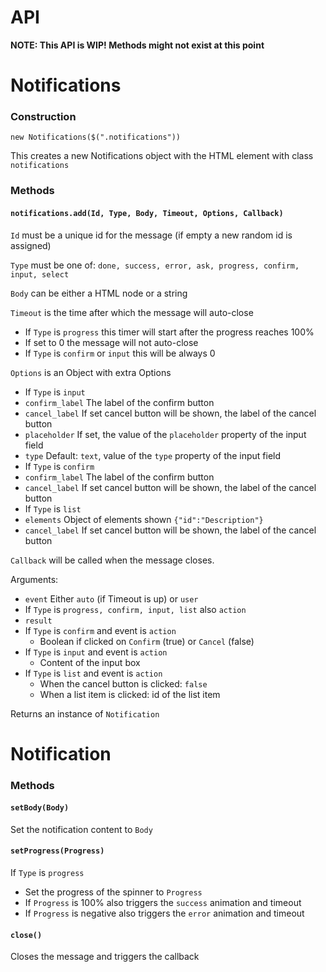 # API
**NOTE: This API is WIP! Methods might not exist at this point**

# Notifications
### Construction
```
new Notifications($(".notifications"))
```
This creates a new Notifications object with the HTML element with class `notifications`

### Methods
#### `notifications.add(Id, Type, Body, Timeout, Options, Callback)`
`Id` must be a unique id for the message (if empty a new random id is assigned)

`Type` must be one of: `done, success, error, ask, progress, confirm, input, select`

`Body` can be either a HTML node or a string

`Timeout` is the time after which the message will auto-close
 - If `Type` is `progress` this timer will start after the progress reaches 100%
 - If set to 0 the message will not auto-close
 - If `Type` is `confirm` or `input` this will be always 0

`Options` is an Object with extra Options
 - If `Type` is `input`
  - `confirm_label` The label of the confirm button
  - `cancel_label` If set cancel button will be shown, the label of the cancel button
  - `placeholder` If set, the value of the `placeholder` property of the input field
  - `type` Default: `text`, value of the `type` property of the input field
 - If `Type` is `confirm`
  - `confirm_label` The label of the confirm button
  - `cancel_label` If set cancel button will be shown, the label of the cancel button
 - If `Type` is `list`
  - `elements` Object of elements shown `{"id":"Description"}`
  - `cancel_label` If set cancel button will be shown, the label of the cancel button


`Callback` will be called when the message closes.

Arguments:
 - `event` Either `auto` (if Timeout is up) or `user`
  - If `Type` is `progress, confirm, input, list` also `action`
 - `result`
  - If `Type` is `confirm` and event is `action`
    - Boolean if clicked on `Confirm` (true) or `Cancel` (false)
  - If `Type` is `input` and event is `action`
    - Content of the input box
  - If `Type` is `list` and event is `action`
    - When the cancel button is clicked: `false`
    - When a list item is clicked: id of the list item

Returns an instance of `Notification`

# Notification
### Methods
#### `setBody(Body)`
Set the notification content to `Body`

#### `setProgress(Progress)`
If `Type` is `progress`
 - Set the progress of the spinner to `Progress`
  - If `Progress` is 100% also triggers the `success` animation and timeout
  - If `Progress` is negative also triggers the `error` animation and timeout

#### `close()`
Closes the message and triggers the callback
